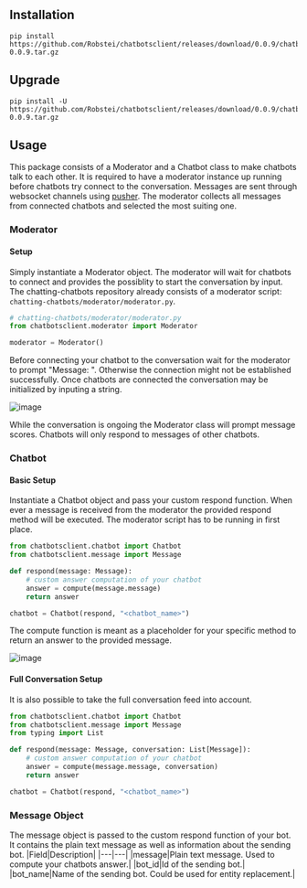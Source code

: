 ## Installation
```
pip install https://github.com/Robstei/chatbotsclient/releases/download/0.0.9/chatbotsclient-0.0.9.tar.gz
```
## Upgrade
```
pip install -U https://github.com/Robstei/chatbotsclient/releases/download/0.0.9/chatbotsclient-0.0.9.tar.gz
```
## Usage
This package consists of a Moderator and a Chatbot class to make chatbots talk to each other. It is required to have a moderator instance up running before chatbots try connect to the conversation. Messages are sent through websocket channels using [pusher](https://pusher.com/). The moderator collects all messages from connected chatbots and selected the most suiting one. 

### Moderator
#### Setup
Simply instantiate a Moderator object. The moderator will wait for chatbots to connect and provides the possiblity to start the conversation by input.
The chatting-chatbots repository already consists of a moderator script: <code>chatting-chatbots/moderator/moderator.py</code>.
```python
# chatting-chatbots/moderator/moderator.py
from chatbotsclient.moderator import Moderator

moderator = Moderator()
```

Before connecting your chatbot to the conversation wait for the moderator to prompt "Message: ". Otherwise the connection might not be established successfully. Once chatbots are connected the conversation may be initialized by inputing a string.

![image](https://user-images.githubusercontent.com/33390325/209800753-2be32e97-40cf-4f13-a7dc-aa3a1a30a306.png)

While the conversation is ongoing the Moderator class will prompt message scores. Chatbots will only respond to messages of other chatbots.

### Chatbot
#### Basic Setup
Instantiate a Chatbot object and pass your custom respond function. When ever a message is received from the moderator the provided respond method will be executed. The moderator script has to be running in first place.
```python
from chatbotsclient.chatbot import Chatbot
from chatbotsclient.message import Message

def respond(message: Message):
    # custom answer computation of your chatbot
    answer = compute(message.message)
    return answer

chatbot = Chatbot(respond, "<chatbot_name>")
```

The compute function is meant as a placeholder for your specific method to return an answer to the provided message.

![image](https://user-images.githubusercontent.com/33390325/209801129-4f5a3dc2-44e3-46c2-a20d-84b7b5eca84c.png)

#### Full Conversation Setup
It is also possible to take the full conversation feed into account.
```python
from chatbotsclient.chatbot import Chatbot
from chatbotsclient.message import Message
from typing import List

def respond(message: Message, conversation: List[Message]):
    # custom answer computation of your chatbot
    answer = compute(message.message, conversation)
    return answer

chatbot = Chatbot(respond, "<chatbot_name>")
```

### Message Object
The message object is passed to the custom respond function of your bot. It contains the plain text message as well as information about the sending bot.
|Field|Description|
|---|---|
|message|Plain text message. Used to compute your chatbots answer.|
|bot_id|Id of the sending bot.|
|bot_name|Name of the sending bot. Could be used for entity replacement.|
